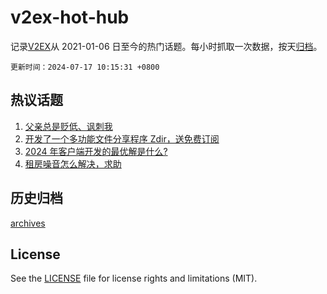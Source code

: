 # v2ex-hot-hub

 记录[V2EX](https://www.v2ex.com/)从 2021-01-06 日至今的热门话题。每小时抓取一次数据，按天[归档](archives)。

`更新时间：2024-07-17 10:15:31 +0800`

## 热议话题

1. [父亲总是贬低、讽刺我](https://www.v2ex.com/t/1057644)
1. [开发了一个多功能文件分享程序 Zdir，送免费订阅](https://www.v2ex.com/t/1057725)
1. [2024 年客户端开发的最优解是什么?](https://www.v2ex.com/t/1057770)
1. [租房噪音怎么解决，求助](https://www.v2ex.com/t/1057668)

## 历史归档

[archives](archives)

## License

See the [LICENSE](LICENSE) file for license rights and limitations (MIT).

